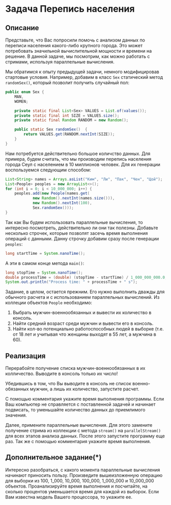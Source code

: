 # Задача Перепись населения

## Описание
Представьте, что Вас попросили помочь с анализом данных по переписи населения какого-либо крупного города. Это может потребовать значильной вычислительной мощности и времени на решение. В данной задаче, мы посмотрим, как можно работать с стримами, используя параллельные вычисления.

Мы обратимся к опыту предыдущей задачи, немного модифицировав стартовые условия. Например, добавим в класс `Sex` статический метод `randomSex()`, который позволит получить случайный пол:
```java
public enum Sex {
    MAN,
    WOMEN;

    private static final List<Sex> VALUES = List.of(values());
    private static final int SIZE = VALUES.size();
    private static final Random RANDOM = new Random();

    public static Sex randomSex()  {
        return VALUES.get(RANDOM.nextInt(SIZE));
    }
}
```
Нам потребуется действительно большое количство данных. Для примера, будем считать, что мы производим перепись населения города Сеул с населением в 10 миллионов человек. Для их генерации воспользуемся следующим способом:
```java
List<String> names = Arrays.asList("Ким", "Ли", "Пак", "Чен", "Цой");
List<People> peoples = new ArrayList<>();
for (int i = 0; i < 10_000_000; i++) {
    peoples.add(new People(names.get(
            new Random().nextInt(names.size())),
            new Random().nextInt(100),
            Sex.randomSex()));
}
```
Так как Вы будем использовать параллельные вычисления, то интересно посмотреть, действительно ли они так полезны. Добавьте несколько строчек, которые позволят засечь время выполнения операций с данными. Данну строчку добавим сразу после генерации `peoples`:
```java
long startTime = System.nanoTime(); 
```
А эти в самом конце метода `main()`:
```java
long stopTime = System.nanoTime();
double processTime = (double) (stopTime - startTime) / 1_000_000_000.0;
System.out.println("Process time: " + processTime + " s");
```
Задание, в целом, остается прежним. Его нужно выполнить дважды для обычного расчета и с использованием параллельных вычислений. Из коллеции объектов `People` необходимо:
1. Выбрать мужчин-военнообязанных и вывести их количество в консоль.
2. Найти средний возраст среди мужчин и вывести его в консоль.
3. Найти кол-во потенциально работоспособных людей в выборке (т.е. от 18 лет и учитывая что женщины выходят в 55 лет, а мужчина в 60).

## Реализация
Перерабойте получение списка мужчин-военнообязанных в их колличество. Выводите в консоль только их число!

Убедившись в том, что Вы выводите в консоль не список военно-обязанных мужчин, а лишь их количество, запустите расчет.

С помощью комментария укажите время выполнения программы. Если Ваш компьютер не справляется с поставленной задачей и начинает подвисать, то уменьшайте количество данных до приемлимого значения.

Далее, примените параллельные вычисления. Для этого замените получение стрима из коллекции с метода `stream()` на `parallelStream()` для всех этапов анализа данных. После этого запустите программу еще раз. Так же с помощью комментария укажите время выполнения.

## Дополнительное задание(*)
Интересно разобраться, с какого момента параллельные вычисления начинают приносить пользу. Произведите вышеизложенную операцию для выборки из 100, 1_000, 10_000, 100_000, 1_000_000 и 10_000_000 объектов. Проанализируйте время выполнения и посчитайте, на сколько процентов уменьшается время для каждой из выборок. Если Вам известна модель Вашего процессора, то укажите ее. 
